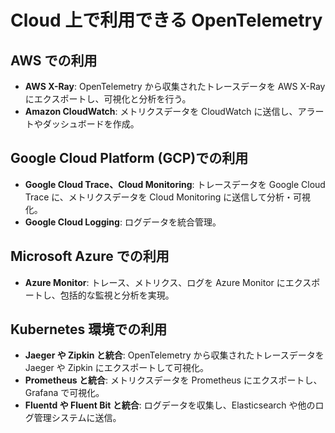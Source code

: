 # Cloud 上で利用できる OpenTelemetry

## AWS での利用

- **AWS X-Ray**: OpenTelemetry から収集されたトレースデータを AWS X-Ray にエクスポートし、可視化と分析を行う。
- **Amazon CloudWatch**: メトリクスデータを CloudWatch に送信し、アラートやダッシュボードを作成。

## Google Cloud Platform (GCP)での利用

- **Google Cloud Trace、Cloud Monitoring**: トレースデータを Google Cloud Trace に、メトリクスデータを Cloud Monitoring に送信して分析・可視化。
- **Google Cloud Logging**: ログデータを統合管理。

## Microsoft Azure での利用

- **Azure Monitor**: トレース、メトリクス、ログを Azure Monitor にエクスポートし、包括的な監視と分析を実現。

## Kubernetes 環境での利用

- **Jaeger や Zipkin と統合**: OpenTelemetry から収集されたトレースデータを Jaeger や Zipkin にエクスポートして可視化。
- **Prometheus と統合**: メトリクスデータを Prometheus にエクスポートし、Grafana で可視化。
- **Fluentd や Fluent Bit と統合**: ログデータを収集し、Elasticsearch や他のログ管理システムに送信。
